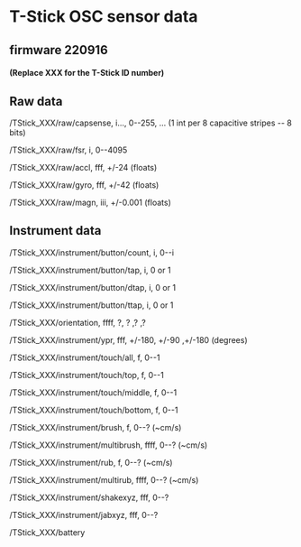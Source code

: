# T-Stick OSC sensor data

## firmware 220916

#### (Replace XXX for the T-Stick ID number)

## Raw data

/TStick_XXX/raw/capsense, i..., 0--255, ... (1 int per 8 capacitive stripes -- 8 bits)

/TStick_XXX/raw/fsr, i, 0--4095

/TStick_XXX/raw/accl, fff, +/-24 (floats)

/TStick_XXX/raw/gyro, fff, +/-42 (floats)

/TStick_XXX/raw/magn, iii, +/-0.001 (floats)

## Instrument data

/TStick_XXX/instrument/button/count, i, 0--i

/TStick_XXX/instrument/button/tap, i, 0 or 1

/TStick_XXX/instrument/button/dtap, i, 0 or 1

/TStick_XXX/instrument/button/ttap, i, 0 or 1

/TStick_XXX/orientation, ffff, ?, ? ,? ,?

/TStick_XXX/instrument/ypr, fff, +/-180, +/-90 ,+/-180 (degrees)

/TStick_XXX/instrument/touch/all, f, 0--1

/TStick_XXX/instrument/touch/top, f, 0--1

/TStick_XXX/instrument/touch/middle, f, 0--1

/TStick_XXX/instrument/touch/bottom, f, 0--1

/TStick_XXX/instrument/brush, f, 0--? (~cm/s)

/TStick_XXX/instrument/multibrush, ffff, 0--? (~cm/s)

/TStick_XXX/instrument/rub, f, 0--? (~cm/s)

/TStick_XXX/instrument/multirub, ffff, 0--? (~cm/s)

/TStick_XXX/instrument/shakexyz, fff, 0--?

/TStick_XXX/instrument/jabxyz, fff, 0--?

/TStick_XXX/battery
